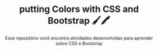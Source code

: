 <div align="center">
<h1>putting Colors with CSS and Bootstrap 🖌️🖍️</h2>
<p>Esse repositório você encontra atividades desenvolvidas para aprender sobre CSS e Bootstrap<p>
</div>
